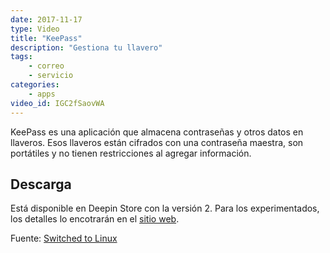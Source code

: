 ```yaml
---
date: 2017-11-17
type: Video
title: "KeePass"
description: "Gestiona tu llavero"
tags:
    - correo
    - servicio
categories:
    - apps
video_id: IGC2fSaovWA
---
```


KeePass es una aplicación que almacena contraseñas y otros datos en llaveros. Esos llaveros están cifrados con una contraseña maestra, son portátiles y no tienen restricciones al agregar información.

## Descarga

Está disponible en Deepin Store con la versión 2. Para los experimentados, los detalles lo encotrarán en el [sitio web](https://keepass.info/download.html).

Fuente: [Switched to Linux](https://www.youtube.com/channel/UCoryWpk4QVYKFCJul9KBdyw)
